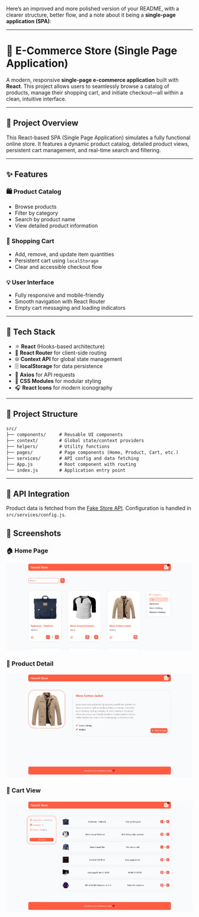 Here’s an improved and more polished version of your README, with a clearer structure, better flow, and a note about it being a **single-page application (SPA)**:

---

# 🛒 E-Commerce Store (Single Page Application)

A modern, responsive **single-page e-commerce application** built with **React**. This project allows users to seamlessly browse a catalog of products, manage their shopping cart, and initiate checkout—all within a clean, intuitive interface.

---

## 🚀 Project Overview

This React-based SPA (Single Page Application) simulates a fully functional online store. It features a dynamic product catalog, detailed product views, persistent cart management, and real-time search and filtering.

---

## ✨ Features

### 🛍 Product Catalog

- Browse products
- Filter by category
- Search by product name
- View detailed product information

### 🛒 Shopping Cart

- Add, remove, and update item quantities
- Persistent cart using `localStorage`
- Clear and accessible checkout flow

### 💡 User Interface

- Fully responsive and mobile-friendly
- Smooth navigation with React Router
- Empty cart messaging and loading indicators

---

## 🧰 Tech Stack

- ⚛️ **React** (Hooks-based architecture)
- 🔁 **React Router** for client-side routing
- 🌐 **Context API** for global state management
- 🗄 **localStorage** for data persistence
- 📡 **Axios** for API requests
- 🎨 **CSS Modules** for modular styling
- 🎧 **React Icons** for modern iconography

---

## 📁 Project Structure

```
src/
├── components/     # Reusable UI components
├── context/        # Global state/context providers
├── helpers/        # Utility functions
├── pages/          # Page components (Home, Product, Cart, etc.)
├── services/       # API config and data fetching
├── App.js          # Root component with routing
└── index.js        # Application entry point
```

---

## 🔌 API Integration

Product data is fetched from the [Fake Store API](https://fakestoreapi.com). Configuration is handled in `src/services/config.js`.

## 📸 Screenshots

### 🏠 Home Page

![Home Page](./screenshots/Home-Page.png)

### 🧾 Product Detail

![Product Detail](./screenshots/Product-Detail.png)

### 🛒 Cart View

![Cart View](./screenshots/Cart-View.png)
